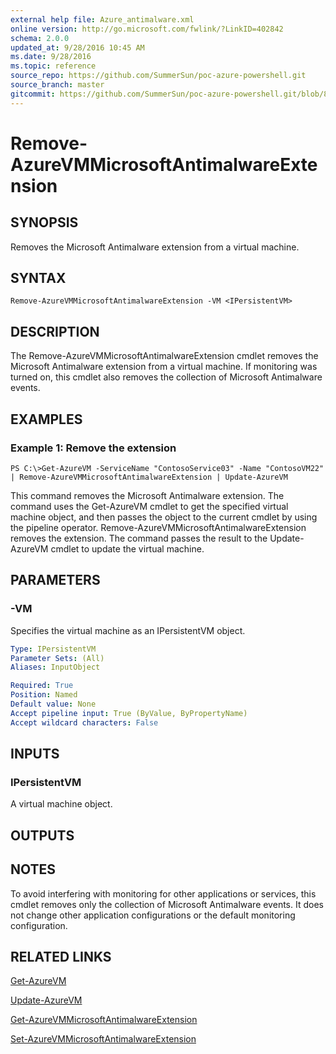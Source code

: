 ```yaml
---
external help file: Azure_antimalware.xml
online version: http://go.microsoft.com/fwlink/?LinkID=402842
schema: 2.0.0
updated_at: 9/28/2016 10:45 AM
ms.date: 9/28/2016
ms.topic: reference
source_repo: https://github.com/SummerSun/poc-azure-powershell.git
source_branch: master
gitcommit: https://github.com/SummerSun/poc-azure-powershell.git/blob/8903b0f1daa01932ac5fa167f377736de2df6709/azureps-cmdlets-docs/Service%20Management/Antimalware%20Cmdlets/v0.9.8/Remove-AzureVMMicrosoftAntimalwareExtension.md
---
```


# Remove-AzureVMMicrosoftAntimalwareExtension
## SYNOPSIS
Removes the Microsoft Antimalware extension from a virtual machine.

## SYNTAX

```
Remove-AzureVMMicrosoftAntimalwareExtension -VM <IPersistentVM>
```

## DESCRIPTION
The Remove-AzureVMMicrosoftAntimalwareExtension cmdlet removes the Microsoft Antimalware extension from a virtual machine.
If monitoring was turned on, this cmdlet also removes the collection of Microsoft Antimalware events.

## EXAMPLES

### Example 1: Remove the extension
```
PS C:\>Get-AzureVM -ServiceName "ContosoService03" -Name "ContosoVM22" | Remove-AzureVMMicrosoftAntimalwareExtension | Update-AzureVM
```

This command removes the Microsoft Antimalware extension.
The command uses the Get-AzureVM cmdlet to get the specified virtual machine object, and then passes the object to the current cmdlet by using the pipeline operator.
Remove-AzureVMMicrosoftAntimalwareExtension removes the extension.
The command passes the result to the Update-AzureVM cmdlet to update the virtual machine.

## PARAMETERS

### -VM
Specifies the virtual machine as an IPersistentVM object.

```yaml
Type: IPersistentVM
Parameter Sets: (All)
Aliases: InputObject

Required: True
Position: Named
Default value: None
Accept pipeline input: True (ByValue, ByPropertyName)
Accept wildcard characters: False
```

## INPUTS

### IPersistentVM
A virtual machine object.

## OUTPUTS

## NOTES
To avoid interfering with monitoring for other applications or services, this cmdlet removes only the collection of Microsoft Antimalware events.
It does not change other application configurations or the default monitoring configuration.

## RELATED LINKS

[Get-AzureVM](http://msdn.microsoft.com/en-us/library/dn495236.aspx)

[Update-AzureVM](http://msdn.microsoft.com/en-us/library/dn495230.aspx)

[Get-AzureVMMicrosoftAntimalwareExtension](c8fce2de-0342-4690-b43b-3565a0ff0fdb)

[Set-AzureVMMicrosoftAntimalwareExtension](2140d7c4-c973-489b-b1b0-878b04c96e4b)

